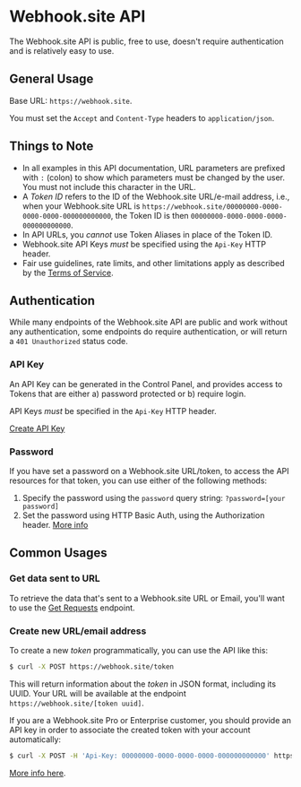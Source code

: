 # Webhook.site API

The Webhook.site API is public, free to use, doesn't require authentication and is relatively easy to use. 

## General Usage

Base URL: `https://webhook.site`.

You must set the `Accept` and `Content-Type` headers to `application/json`.

## Things to Note

* In all examples in this API documentation, URL parameters are prefixed with `:` (colon) to show which parameters must be changed by the user. You must not include this character in the URL.
* A *Token ID* refers to the ID of the Webhook.site URL/e-mail address, i.e., when your Webhook.site URL is `https://webhook.site/00000000-0000-0000-0000-000000000000`, the Token ID is then `00000000-0000-0000-0000-000000000000`.
* In API URLs, you *cannot* use Token Aliases in place of the Token ID.
* Webhook.site API Keys *must* be specified using the `Api-Key` HTTP header.
* Fair use guidelines, rate limits, and other limitations apply as described by the [Terms of Service](https://webhook.site/terms).

## Authentication

While many endpoints of the Webhook.site API are public and work without any authentication, some endpoints do require authentication, or will return a `401 Unauthorized` status code.

### API Key

An API Key can be generated in the Control Panel, and provides access to Tokens that are either a) password protected or b) require login.

API Keys *must* be specified in the `Api-Key` HTTP header.

<div class="center">
<a href="https://webhook.site/api-keys" class="md-button md-button--default no-underline">Create API Key</a>
</div>

### Password

If you have set a password on a Webhook.site URL/token, to access the API resources for that token, you can use either of the following methods:

1. Specify the password using the `password` query string: `?password=[your password]` 
2. Set the password using HTTP Basic Auth, using the Authorization header. [More info](https://en.wikipedia.org/wiki/Basic_access_authentication#Client_side)

## Common Usages

### Get data sent to URL

To retrieve the data that's sent to a Webhook.site URL or Email, you'll want to use the [Get Requests](/api/tokens.html#get-requests) endpoint.

### Create new URL/email address

To create a new *token* programmatically, you can use the API like this:

```sh
$ curl -X POST https://webhook.site/token
```

This will return information about the *token* in JSON format, including its UUID. Your URL will be available at the endpoint `https://webhook.site/[token uuid]`.

If you are a Webhook.site Pro or Enterprise customer, you should provide an API key in order to associate the created token with your account automatically:

```sh
$ curl -X POST -H 'Api-Key: 00000000-0000-0000-0000-000000000000' https://webhook.site/token
```

[More info here](/api/tokens.html#create-token).

